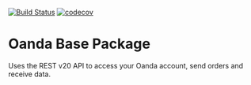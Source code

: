 [![Build Status](https://travis-ci.com/ant358/oanda-base.svg?branch=main)](https://travis-ci.com/ant358/oanda-base)
[![codecov](https://codecov.io/gh/ant358/oanda-base/branch/main/graph/badge.svg?token=AYQZW7TNAN)](https://codecov.io/gh/ant358/oanda-base)
# Oanda Base Package
Uses the REST v20 API to access your Oanda account, send orders and receive data.
